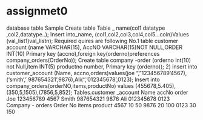# assignmet0
database table 
                                  Sample 
Create table Table _ name(col1 datatype ,col2,datatype..);
Insert into_name,
(col1,col2,col3,col4,col5...coln)Values (val_list1)val_listn);
Required quires are following
No.1 table customer account (name VARCHAR(15), AccNO
VARCHAR(15)NOT NULL,ORDER INT(10)
Primary key (accno),foreign key(orderno)preferences
company_orders(OrderNo));
Create table company -order (orderno int(10) not
Null,item INT(5) productno number,
Primary key (orderno));
2) insert into customer_account
(Name, accno,orders)values(joe “,”123456789’4567),
(‘smith’,’ 987654321’,9876),Ali(‘’,’012345678’,0123);
Insert into company_orders(orderNO,items,productNo)
values (455678,5.405),(350,5,1505),(7856,5,852);
Tables.customer _account
Name 			accNo			order
Joe				123456789		         4567 
Smith 		          987654321		        	9876					Ali 			         	012345678			0123								
Company - orders 
Order No		items      	product
4567	                   10	         50 
9876                      20		100	
0123                      30	           150


